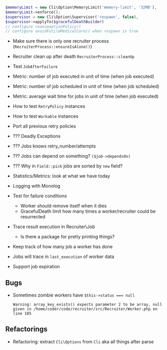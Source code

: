 ```php
$memoryLimit = new Cli\Option\MemoryLimit('memory-limit', '32MB'),
$memoryLimit->enforce();
$supervisor = new Cli\Option\Supervisor('respawn', false),
$supervisor->applyTo($gracefulDeathBuilder)
// configure reanimaptionPolicy()
// configure avoidFutileMedicalCare() when respawn is true
```

* Make sure there is only one recruiter process (`RecruiterProcess::ensureIsAlone()`)
* Recruiter clean up after death `RecruiterProcess::cleanUp`
* Test `JobAfterFailure`
* Metric: number of job executed in unit of time (when job executed)
* Metric: number of job scheduled in unit of time (when job scheduled)
* Metric: average wait time for jobs in unit of time (when job executed)

* How to test `RetryPolicy` instances
* How to test `Workable` instances
* Port all previous retry policies

* ??? Deadly Exceptions
* ??? Jobs knows retry_number/attempts
* ??? Jobs can depend on something? `($job->dependsOn)`
* ??? Why in `Field::pick` jobs are sorted by `new` field?

* Statistics/Metrics: look at what we have today

* Logging with Monolog
* Test for failure conditions
  * Worker should remove itself when it dies
  * GracefulDeath limit how many times a worker/recruiter could be resurrected

* Trace result execution in Recruiter\Job
  * Is there a package for pretty printing things?

* Keep track of how many job a worker has done
* Jobs will trace in `last_execution` of worker data
* Support job expiration

## Bugs
* Sometimes zombie workers have `$this->status === null`
  ```
  Warning: array_key_exists() expects parameter 2 to be array, null given in /home/coder/code/recruiter/src/Recruiter/Worker.php on line 105
  ```


## Refactorings
* Refactoring: extract `Cli\Options` from `Cli` aka all things after parse


